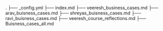 .
├── _config.yml
├── index.md
├── veeresh_business_cases.md
├── arav_buisness_cases.md
├── shreyas_buisness_cases.md
├── ravi_buisness_cases.md
├── veeresh_course_reflections.md
├── Buisness_cases_all.md
